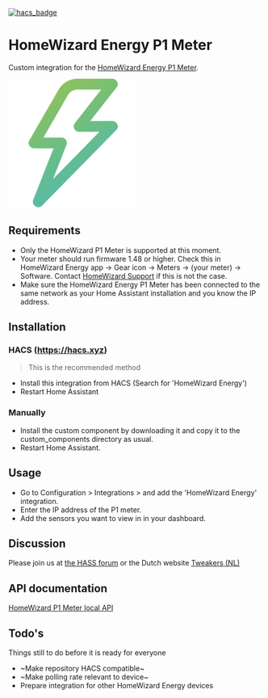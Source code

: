 [![hacs_badge](https://img.shields.io/badge/HACS-Default-orange.svg?style=for-the-badge)](https://github.com/custom-components/hacs)

# HomeWizard Energy P1 Meter
Custom integration for the [HomeWizard Energy P1 Meter](https://www.homewizard.nl/energie).

![HomeWizard Energy Logo](https://raw.githubusercontent.com/home-assistant/brands/master/custom_integrations/homewizard_energy/icon.png "HomeWizard Energy")

## Requirements
* Only the HomeWizard P1 Meter is supported at this moment.
* Your meter should run firmware 1.48 or higher. Check this in HomeWizard Energy app &#8594; Gear icon &#8594; Meters &#8594; (your meter) &#8594; Software. Contact [HomeWizard Support](https://energy.homewizard.net/nl/support/tickets/new) if this is not the case.
* Make sure the HomeWizard Energy P1 Meter has been connected to the same network as your Home Assistant installation and you know the IP address.

## Installation
### HACS (https://hacs.xyz)
> This is the recommended method
* Install this integration from HACS (Search for 'HomeWizard Energy')
* Restart Home Assistant

### Manually
* Install the custom component by downloading it and copy it to the custom_components directory as usual.
* Restart Home Assistant.

## Usage
* Go to Configuration > Integrations > and add the 'HomeWizard Energy' integration.
* Enter the IP address of the P1 meter.
* Add the sensors you want to view in in your dashboard.

## Discussion
Please join us at [the HASS forum](https://community.home-assistant.io/t/wi-fi-p1-dsmr-dongle-homewizard-energy) or the Dutch website [Tweakers (NL)](https://gathering.tweakers.net/forum/list_messages/2002754/last)

## API documentation
[HomeWizard P1 Meter local API](https://energy.homewizard.net/en/support/solutions/articles/19000117051-homewizard-p1-meter-local-api-beta-)

## Todo's
Things still to do before it is ready for everyone

* ~Make repository HACS compatible~
* ~Make polling rate relevant to device~
* Prepare integration for other HomeWizard Energy devices

